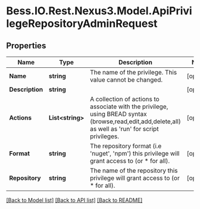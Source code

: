 # Bess.IO.Rest.Nexus3.Model.ApiPrivilegeRepositoryAdminRequest
## Properties

Name | Type | Description | Notes
------------ | ------------- | ------------- | -------------
**Name** | **string** | The name of the privilege.  This value cannot be changed. | [optional] 
**Description** | **string** |  | [optional] 
**Actions** | **List&lt;string&gt;** | A collection of actions to associate with the privilege, using BREAD syntax (browse,read,edit,add,delete,all) as well as &#39;run&#39; for script privileges. | [optional] 
**Format** | **string** | The repository format (i.e &#39;nuget&#39;, &#39;npm&#39;) this privilege will grant access to (or * for all). | [optional] 
**Repository** | **string** | The name of the repository this privilege will grant access to (or * for all). | [optional] 

[[Back to Model list]](../README.md#documentation-for-models) [[Back to API list]](../README.md#documentation-for-api-endpoints) [[Back to README]](../README.md)

